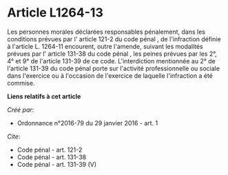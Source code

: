 # Article L1264-13

Les personnes morales déclarées responsables pénalement, dans les conditions prévues par l'
article 121-2 du code pénal
, de l'infraction définie à l'article L. 1264-11 encourent, outre l'amende, suivant les modalités prévues par l'
article 131-38 du code pénal
, les peines prévues par les 2°, 4° et 9° de l'article 131-39 de ce code. L'interdiction mentionnée au 2° de l'article 131-39
du code pénal porte sur l'activité professionnelle ou sociale dans l'exercice ou à l'occasion de l'exercice de laquelle
l'infraction a été commise.

**Liens relatifs à cet article**

_Créé par_:

  - Ordonnance n°2016-79 du 29 janvier 2016 - art. 1

_Cite_:

  - Code pénal - art. 121-2
  - Code pénal - art. 131-38
  - Code pénal - art. 131-39 (V)

